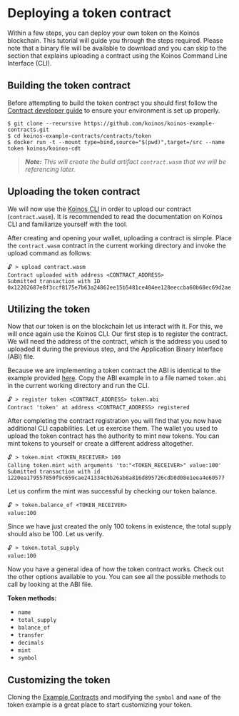 # Deploying a token contract

Within a few steps, you can deploy your own token on the Koinos blockchain. This tutorial will guide you through the steps required. Please note that a binary file will be available to download and you can skip to the section that explains uploading a contract using the Koinos Command Line Interface (CLI).

## Building the token contract

Before attempting to build the token contract you should first follow the [Contract developer guide](../quickstart/contract-developer-guide.md) to
ensure your environment is set up properly.

```console
$ git clone --recursive https://github.com/koinos/koinos-example-contracts.git
$ cd koinos-example-contracts/contracts/token
$ docker run -t --mount type=bind,source="$(pwd)",target=/src --name token koinos/koinos-cdt
```

> _**Note:** This will create the build artifact `contract.wasm` that we will be referencing later._

## Uploading the token contract

We will now use the [Koinos CLI](https://github.com/koinos/koinos-cli) in order to upload our contract (`contract.wasm`). It is recommended to read the documentation on Koinos CLI and familiarize yourself with the tool.

After creating and opening your wallet, uploading a contract is simple. Place the `contract.wasm` contract in the current working directory and invoke the upload command as follows:

```
🔓 > upload contract.wasm
Contract uploaded with address <CONTRACT_ADDRESS>
Submitted transaction with ID 0x12202687e8f3ccf8175e7b63a24862ee15b5481ce484ee128eeccba60b68ec69d2ae
```

## Utilizing the token

Now that our token is on the blockchain let us interact with it. For this, we will once again use the Koinos CLI. Our first step is to register the contract. We will need the address of the contract, which is the address you used to uploaded it during the previous step, and the Application Binary Interface (ABI) file.

Because we are implementing a token contract the ABI is identical to the example provided [here](content/architecture/contract-abi.md). Copy the ABI example in to a file named `token.abi` in the current working directory and run the CLI.

```
🔓 > register token <CONTRACT_ADDRESS> token.abi
Contract 'token' at address <CONTRACT_ADDRESS> registered
```

After completing the contract registration you will find that you now have additional CLI capabilities. Let us exercise them. The wallet you used to upload the token contract has the authority to mint new tokens. You can mint tokens to yourself or create a different address altogether.

```
🔓 > token.mint <TOKEN_RECEIVER> 100
Calling token.mint with arguments 'to:"<TOKEN_RECEIVER>" value:100'
Submitted transaction with id 1220ea179557850f9c659cae241334c9b26ab8a816d895726cdb0d08e1eea4e60577
```

Let us confirm the mint was successful by checking our token balance.

```
🔓 > token.balance_of <TOKEN_RECEIVER>
value:100
```

Since we have just created the only 100 tokens in existence, the total supply should also be 100. Let us verify.

```
🔓 > token.total_supply
value:100
```

Now you have a general idea of how the token contract works. Check out the other options available to you. You can see all the possible methods to call by looking at the ABI file.

**Token methods:**
- `name`
- `total_supply`
- `balance_of`
- `transfer`
- `decimals`
- `mint`
- `symbol`

## Customizing the token

Cloning the [Example Contracts](https://github.com/koinos/koinos-contract-examples) and modifying the `symbol` and `name` of the token example is a great place to start customizing your token.
